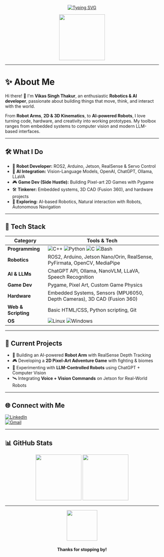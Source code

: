 <div align="center">

[![Typing SVG](https://readme-typing-svg.demolab.com?font=Fira+Code&size=28&pause=983&color=00FFA1&center=true&vCenter=true&repeat=false&width=1000&lines=Hey%2C+I'm+Vikas+Singh+Thakur!;Robot+Builder+%7C+AI+Experimenter+%7C+Maker+%7C+ROS+Explorer)](https://git.io/typing-svg)

<img src="https://media.tenor.com/n4H5eLTvK-oAAAAi/magic-cute.gif" width="150" height="150">
</div>

---

# ✨ About Me

Hi there! 👋 I'm **Vikas Singh Thakur**, an enthusiastic **Robotics & AI developer**, passionate about building things that move, think, and interact with the world.

From **Robot Arms**, **2D & 3D Kinematics**, to **AI-powered Robots**, I love turning code, hardware, and creativity into working prototypes. My toolbox ranges from embedded systems to computer vision and modern LLM-based interfaces.  

---

## 🛠️ What I Do

- 🤖 **Robot Developer:** ROS2, Arduino, Jetson, RealSense & Servo Control  
- 🧠 **AI Integration:** Vision-Language Models, OpenAI, ChatGPT, Ollama, LLaVA  
- 🎮 **Game Dev (Side Hustle):** Building Pixel-art 2D Games with Pygame  
- 🛠️ **Tinkerer:** Embedded systems, 3D CAD (Fusion 360), and hardware projects  
- 🔬 **Exploring:** AI-based Robotics, Natural interaction with Robots, Autonomous Navigation  

---

## 🚀 Tech Stack

| **Category**           | **Tools & Tech**                                                                                                                                                                                                                                              |
|------------------------|---------------------------------------------------------------------------------------------------------------------------------------------------------------------------------------------------------------------------------------------------------------|
| **Programming**        | ![C++](https://skillicons.dev/icons?i=cpp) ![Python](https://skillicons.dev/icons?i=python) ![C](https://skillicons.dev/icons?i=c) ![Bash](https://skillicons.dev/icons?i=bash)                                                                             |
| **Robotics**           | ROS2, Arduino, Jetson Nano/Orin, RealSense, PyFirmata, OpenCV, MediaPipe                                                                                                                                                                                     |
| **AI & LLMs**          | ChatGPT API, Ollama, NanoVLM, LLaVA, Speech Recognition                                                                                                                                                                                                      |
| **Game Dev**           | Pygame, Pixel Art, Custom Game Physics                                                                                                                                                                                                                        |
| **Hardware**           | Embedded Systems, Sensors (MPU6050, Depth Cameras), 3D CAD (Fusion 360)                                                                                                                                                                                      |
| **Web & Scripting**    | Basic HTML/CSS, Python scripting, Git                                                                                                                                                                                                                        |
| **OS**                 | ![Linux](https://img.shields.io/badge/Linux-FCC624?style=for-the-badge&logo=linux&logoColor=black) ![Windows](https://img.shields.io/badge/Windows-0078D6?style=for-the-badge&logo=windows&logoColor=white)                                                |

---

## 📡 Current Projects

- 🤖 Building an AI-powered **Robot Arm** with RealSense Depth Tracking  
- 🎮 Developing a **2D Pixel-Art Adventure Game** with fighting & biomes  
- 🧠 Experimenting with **LLM-Controlled Robots** using ChatGPT + Computer Vision  
- 🛰️ Integrating **Voice + Vision Commands** on Jetson for Real-World Robots  

---

## 🌐 Connect with Me

[![LinkedIn](https://img.shields.io/badge/LinkedIn-0A66C2?style=for-the-badge&logo=linkedin&logoColor=white)](https://www.linkedin.com/in/vikas-singh-thakur-695961264)  
[![Gmail](https://img.shields.io/badge/Gmail-D14836?style=for-the-badge&logo=gmail&logoColor=white)](mailto:vikasthakur452@gmail.com)  

---

## 📊 GitHub Stats

<p align="center">
<img src="https://github-readme-stats.vercel.app/api?username=VikasSinghThakur&show_icons=true&theme=radical" height="150">
<img src="https://github-readme-streak-stats.herokuapp.com/?user=VikasSinghThakur&theme=radical" height="150">
</p>

---

<div align="center">
<img src="https://media.tenor.com/WKzME33TRNEAAAAi/cute-robot.gif" width="100">
<h4>Thanks for stopping by!</h4>
</div>
